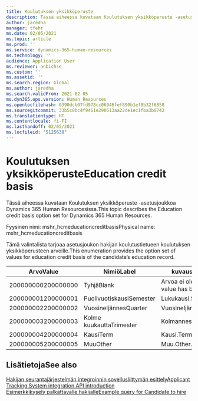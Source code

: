 ```yaml
---
title: Koulutuksen yksikköperuste
description: Tässä aiheessa kuvataan Koulutuksen yksikköperuste -asetusjoukkoa Dynamics 365 Human Resourcesissa.
author: jaredha
manager: tfehr
ms.date: 02/05/2021
ms.topic: article
ms.prod: ''
ms.service: dynamics-365-human-resources
ms.technology: ''
audience: Application User
ms.reviewer: anbichse
ms.custom: ''
ms.assetid: ''
ms.search.region: Global
ms.author: jaredha
ms.search.validFrom: 2021-02-05
ms.dyn365.ops.version: Human Resources
ms.openlocfilehash: 0390dcb07fd978cc06946fef890b1ef8b32f6858
ms.sourcegitcommit: 33b5c8bc4f9461e290513aa22de1ec1fba3b0742
ms.translationtype: HT
ms.contentlocale: fi-FI
ms.lasthandoff: 02/05/2021
ms.locfileid: "5125638"
---
```

# <a name="education-credit-basis"></a><span data-ttu-id="3152c-103">Koulutuksen yksikköperuste</span><span class="sxs-lookup"><span data-stu-id="3152c-103">Education credit basis</span></span>

<span data-ttu-id="3152c-104">Tässä aiheessa kuvataan Koulutuksen yksikköperuste -asetusjoukkoa Dynamics 365 Human Resourcesissa.</span><span class="sxs-lookup"><span data-stu-id="3152c-104">This topic describes the Education credit basis option set for Dynamics 365 Human Resources.</span></span>

<span data-ttu-id="3152c-105">Fyysinen nimi: mshr_hcmeducationcreditbasis</span><span class="sxs-lookup"><span data-stu-id="3152c-105">Physical name: mshr_hcmeducationcreditbasis</span></span>

<span data-ttu-id="3152c-106">Tämä valintalista tarjoaa asetusjoukon hakijan koulutustietueen koulutuksen yksikköperusteen arvoille.</span><span class="sxs-lookup"><span data-stu-id="3152c-106">This enumeration provides the option set of values for education credit basis of the candidate’s education record.</span></span>

| <span data-ttu-id="3152c-107">Arvo</span><span class="sxs-lookup"><span data-stu-id="3152c-107">Value</span></span> | <span data-ttu-id="3152c-108">Nimiö</span><span class="sxs-lookup"><span data-stu-id="3152c-108">Label</span></span> | <span data-ttu-id="3152c-109">kuvaus</span><span class="sxs-lookup"><span data-stu-id="3152c-109">Description</span></span> |
| --- | --- | --- |
| <span data-ttu-id="3152c-110">200000000</span><span class="sxs-lookup"><span data-stu-id="3152c-110">200000000</span></span> | <span data-ttu-id="3152c-111">Tyhjä</span><span class="sxs-lookup"><span data-stu-id="3152c-111">Blank</span></span> | <span data-ttu-id="3152c-112">Arvoa ei ole valittu.</span><span class="sxs-lookup"><span data-stu-id="3152c-112">No value has been selected.</span></span> |
| <span data-ttu-id="3152c-113">200000001</span><span class="sxs-lookup"><span data-stu-id="3152c-113">200000001</span></span> | <span data-ttu-id="3152c-114">Puolivuotiskausi</span><span class="sxs-lookup"><span data-stu-id="3152c-114">Semester</span></span> | <span data-ttu-id="3152c-115">Lukukausi.</span><span class="sxs-lookup"><span data-stu-id="3152c-115">Semester.</span></span> |
| <span data-ttu-id="3152c-116">200000002</span><span class="sxs-lookup"><span data-stu-id="3152c-116">200000002</span></span> | <span data-ttu-id="3152c-117">Vuosineljännes</span><span class="sxs-lookup"><span data-stu-id="3152c-117">Quarter</span></span> | <span data-ttu-id="3152c-118">Vuosineljännes.</span><span class="sxs-lookup"><span data-stu-id="3152c-118">Quarter.</span></span> |
| <span data-ttu-id="3152c-119">200000003</span><span class="sxs-lookup"><span data-stu-id="3152c-119">200000003</span></span> | <span data-ttu-id="3152c-120">Kolme kuukautta</span><span class="sxs-lookup"><span data-stu-id="3152c-120">Trimester</span></span> | <span data-ttu-id="3152c-121">Kolmannesvuosi.</span><span class="sxs-lookup"><span data-stu-id="3152c-121">Trimester.</span></span> |
| <span data-ttu-id="3152c-122">200000004</span><span class="sxs-lookup"><span data-stu-id="3152c-122">200000004</span></span> | <span data-ttu-id="3152c-123">Kausi</span><span class="sxs-lookup"><span data-stu-id="3152c-123">Term</span></span> | <span data-ttu-id="3152c-124">Kausi.</span><span class="sxs-lookup"><span data-stu-id="3152c-124">Term.</span></span> |
| <span data-ttu-id="3152c-125">200000005</span><span class="sxs-lookup"><span data-stu-id="3152c-125">200000005</span></span> | <span data-ttu-id="3152c-126">Muu</span><span class="sxs-lookup"><span data-stu-id="3152c-126">Other</span></span> | <span data-ttu-id="3152c-127">Muu.</span><span class="sxs-lookup"><span data-stu-id="3152c-127">Other.</span></span> |

## <a name="see-also"></a><span data-ttu-id="3152c-128">Lisätietoja</span><span class="sxs-lookup"><span data-stu-id="3152c-128">See also</span></span>

[<span data-ttu-id="3152c-129">Hakijan seurantajärjestelmän integroinnin sovellusliittymän esittely</span><span class="sxs-lookup"><span data-stu-id="3152c-129">Applicant Tracking System integration API introduction</span></span>](hr-admin-integration-ats-api-introduction.md)<br>
[<span data-ttu-id="3152c-130">Esimerkkikysely palkattavalle hakijalle</span><span class="sxs-lookup"><span data-stu-id="3152c-130">Example query for Candidate to hire</span></span>](hr-admin-integration-ats-api-candidate-to-hire-example-query.md)

